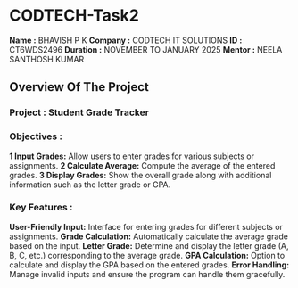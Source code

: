 # CODTECH-Task2

**Name :** BHAVISH P K
**Company :** CODTECH IT SOLUTIONS
**ID :** CT6WDS2496
**Duration :** NOVEMBER TO JANUARY 2025
**Mentor :** NEELA SANTHOSH KUMAR

## Overview Of The Project

### Project : Student Grade Tracker

### Objectives :
**1 Input Grades:** Allow users to enter grades for various subjects or assignments.
**2  Calculate Average:** Compute the average of the entered grades.
**3 Display Grades:** Show the overall grade along with additional information such as the letter grade or GPA.


### Key Features : 
**User-Friendly Input:** Interface for entering grades for different subjects or assignments.
**Grade Calculation:** Automatically calculate the average grade based on the input.
**Letter Grade:** Determine and display the letter grade (A, B, C, etc.) corresponding to the average grade.
**GPA Calculation:** Option to calculate and display the GPA based on the entered grades.
**Error Handling:** Manage invalid inputs and ensure the program can handle them gracefully.
